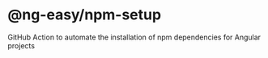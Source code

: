 # @ng-easy/npm-setup

GitHub Action to automate the installation of npm dependencies for Angular projects
